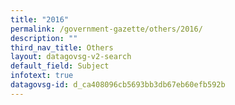 ```yaml
---
title: "2016"
permalink: /government-gazette/others/2016/
description: ""
third_nav_title: Others
layout: datagovsg-v2-search
default_field: Subject
infotext: true
datagovsg-id: d_ca408096cb5693bb3db67eb60efb592b
---
```

